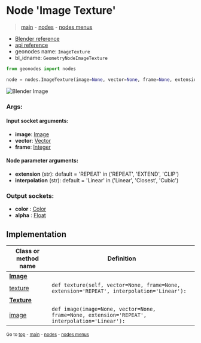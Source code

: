 # Node 'Image Texture'

> [main](../structure.md) - [nodes](nodes.md) - [nodes menus](nodes_menus.md)

- [Blender reference](https://docs.blender.org/manual/en/latest/modeling/geometry_nodes/texture/image.html)
- [api reference](https://docs.blender.org/api/current/bpy.types.GeometryNodeImageTexture.html)
- geonodes name: `ImageTexture`
- bl_idname: `GeometryNodeImageTexture`

```python
from geonodes import nodes

node = nodes.ImageTexture(image=None, vector=None, frame=None, extension='REPEAT', interpolation='Linear')
```

![Blender Image](https://docs.blender.org/manual/en/latest/_images/node-types_GeometryNodeImageTexture.webp)

### Args:

#### Input socket arguments:

- **image**: [Image](Image.md)
- **vector**: [Vector](Vector.md)
- **frame**: [Integer](Integer.md)

#### Node parameter arguments:

- **extension** (str): default = 'REPEAT' in ('REPEAT', 'EXTEND', 'CLIP')
- **interpolation** (str): default = 'Linear' in ('Linear', 'Closest', 'Cubic')

### Output sockets:

- **color** : [Color](Color.md)
- **alpha** : [Float](Float.md)

## Implementation

| Class or method name | Definition |
|----------------------|------------|
| **[Image](Image.md)** |
| [texture](Image.md#texture) | `def texture(self, vector=None, frame=None, extension='REPEAT', interpolation='Linear'):` |
| **[Texture](Texture.md)** |
| [image](Texture.md#image-staticmethod) | `def image(image=None, vector=None, frame=None, extension='REPEAT', interpolation='Linear'):` |
<sub>Go to [top](#node-Image-Texture) - [main](../structure.md) - [nodes](nodes.md) - [nodes menus](nodes_menus.md)</sub>

